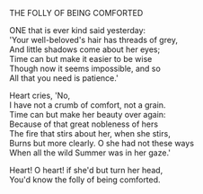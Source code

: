 THE FOLLY OF BEING COMFORTED  
  
ONE that is ever kind said yesterday:  
'Your well-beloved's hair has threads of grey,  
And little shadows come about her eyes;  
Time can but make it easier to be wise  
Though now it seems impossible, and so  
All that you need is patience.'  
  
Heart cries, 'No,  
I have not a crumb of comfort, not a grain.  
Time can but make her beauty over again:  
Because of that great nobleness of hers  
The fire that stirs about her, when she stirs,  
Burns but more clearly.  O she had not these ways  
When all the wild Summer was in her gaze.'  
  
Heart! O heart! if she'd but turn her head,  
You'd know the folly of being comforted.  
